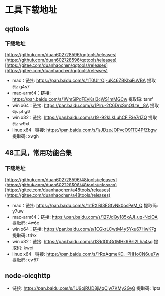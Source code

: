 # 工具下载地址

## qqtools

### 下载地址
[https://github.com/duan602728596/qqtools/releases](https://github.com/duan602728596/qqtools/releases)   
[https://gitee.com/duanhaochen/qqtools/releases](https://gitee.com/duanhaochen/qqtools/releases)
* mac：链接: https://pan.baidu.com/s/1T0UhrOj-uK46ZBKbaFuVBA 提取码: g4s7
* mac-arm64：链接: https://pan.baidu.com/s/1WmSiPdFEyKsI3qWS1mMGCw 提取码: tsmf
* win x64：链接: https://pan.baidu.com/s/1Prru-2C6DrxSmOtLte__8A 提取码: phg8
* win x32：链接: https://pan.baidu.com/s/19l-92kLkLuhCFiFSe7rlZQ 提取码: w9xt
* linux x64：链接: https://pan.baidu.com/s/1sJDzeJOPvcO91TC4PfZbgw 提取码: xwgh

## 48工具，常用功能合集

### 下载地址
[https://github.com/duan602728596/48tools/releases](https://github.com/duan602728596/48tools/releases)   
[https://gitee.com/duanhaochen/a48tools/releases](https://gitee.com/duanhaochen/a48tools/releases)
* mac：链接: https://pan.baidu.com/s/1rtRXISI3EGfyNk0osPAM_Q 提取码: y7uw
* mac-arm64：链接: https://pan.baidu.com/s/127JdQy185xAJI_uq-NcIOA 提取码: 4w6c
* win x64：链接: https://pan.baidu.com/s/1OGkrLCwtM4y5Yxu67HwK7g 提取码: t4vx
* win x32：链接: https://pan.baidu.com/s/1SRdOhGrtMHk9BeI2Lha4sg 提取码: kwcf
* linux x64：链接: https://pan.baidu.com/s/1rRqAqmeKD_-PHHoCN6ue7w 提取码: ew57

## node-oicqhttp

* 链接: https://pan.baidu.com/s/1U9ojRUD8jMqCjw7KMy2GyQ 提取码: 1pta
